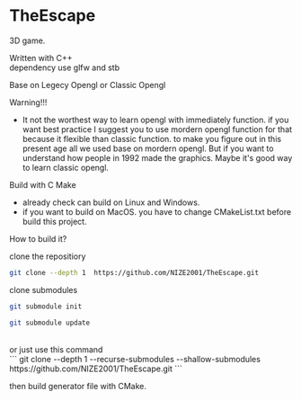 # TheEscape
3D game. 

Written with C++<br>
dependency use glfw and stb

Base on Legecy Opengl or Classic Opengl

Warning!!! 
* It not the worthest way to learn opengl with immediately function. if you want best practice I suggest you to use mordern opengl function for that because it flexible than classic function. to make you figure out in this present age all we used base on mordern opengl. But if you want to understand how people in 1992 made the graphics. Maybe it's good way to learn classic opengl.

Build with C Make
* already check can build on Linux and Windows.
* if you want to build on MacOS. you have to change CMakeList.txt before build this project.

How to build it?

clone the repositiory
```sh
git clone --depth 1  https://github.com/NIZE2001/TheEscape.git
```
clone submodules
```sh
git submodule init
```
```sh
git submodule update
```
<br>
or just use this command<br>
```
git clone --depth 1 --recurse-submodules --shallow-submodules  https://github.com/NIZE2001/TheEscape.git
```

then build generator file with CMake.

